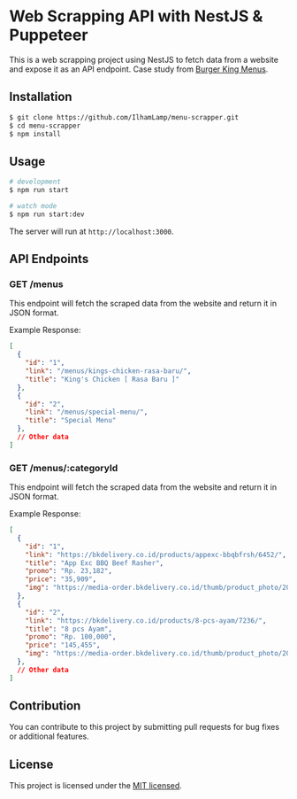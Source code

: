 # Web Scrapping API with NestJS & Puppeteer

This is a web scrapping project using NestJS to fetch data from a website and expose it as an API endpoint. Case study from [Burger King Menus](https://bkdelivery.co.id/menus/).

## Installation
```bash
$ git clone https://github.com/IlhamLamp/menu-scrapper.git
$ cd menu-scrapper
$ npm install
```

## Usage
```bash
# development
$ npm run start

# watch mode
$ npm run start:dev
```
The server will run at `http://localhost:3000`.

## API Endpoints

### GET /menus

This endpoint will fetch the scraped data from the website and return it in JSON format.

Example Response:

```json
[
  {
    "id": "1",
    "link": "/menus/kings-chicken-rasa-baru/",
    "title": "King's Chicken [ Rasa Baru ]"
  },
  {
    "id": "2",
    "link": "/menus/special-menu/",
    "title": "Special Menu"
  },
  // Other data
]
```

### GET /menus/:categoryId

This endpoint will fetch the scraped data from the website and return it in JSON format.

Example Response:

```json
[
  {
    "id": "1",
    "link": "https://bkdelivery.co.id/products/appexc-bbqbfrsh/6452/",
    "title": "App Exc BBQ Beef Rasher",
    "promo": "Rp. 23,182",
    "price": "35,909",
    "img": "https://media-order.bkdelivery.co.id/thumb/product_photo/2023/3/20/98mmiliweaesnsyqgrqz6m_product_list.jpg"
  },
  {
    "id": "2",
    "link": "https://bkdelivery.co.id/products/8-pcs-ayam/7236/",
    "title": "8 pcs Ayam",
    "promo": "Rp. 100,000",
    "price": "145,455",
    "img": "https://media-order.bkdelivery.co.id/thumb/product_photo/2023/3/20/trqkoqzxm32tkxjvpsw2he_product_list.jpg"
  },
  // Other data
]
```

## Contribution

You can contribute to this project by submitting pull requests for bug fixes or additional features.

## License

This project is licensed under the [MIT licensed](LICENSE).